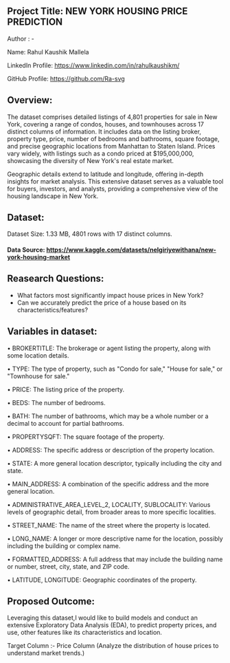 
## Project Title: NEW YORK HOUSING PRICE PREDICTION

Author : -

Name: Rahul Kaushik Mallela

LinkedIn Profile: https://www.linkedin.com/in/rahulkaushikm/

GitHub Profile: https://github.com/Ra-svg

## Overview:


The dataset comprises detailed listings of 4,801 properties for sale in New York, covering a range of condos, houses, and townhouses across 17 distinct columns of information. It includes data on the listing broker, property type, price, number of bedrooms and bathrooms, square footage, and precise geographic locations from Manhattan to Staten Island. Prices vary widely, with listings such as a condo priced at $195,000,000, showcasing the diversity of New York's real estate market.

Geographic details extend to latitude and longitude, offering in-depth insights for market analysis. This extensive dataset serves as a valuable tool for buyers, investors, and analysts, providing a comprehensive view of the housing landscape in New York.

## Dataset:

Dataset Size:  1.33 MB, 4801 rows with 17 distinct columns.


#### Data Source: https://www.kaggle.com/datasets/nelgiriyewithana/new-york-housing-market

## Reasearch Questions:

-  What factors most significantly impact house prices in New York?
-  Can we accurately predict the price of a house based on its characteristics/features? 

## Variables in dataset:


•	 BROKERTITLE: The brokerage or agent listing the property, along with some location details.

•	 TYPE: The type of property, such as "Condo for sale," "House for sale," or "Townhouse for sale."

•	 PRICE: The listing price of the property.

•	 BEDS: The number of bedrooms.

•	 BATH: The number of bathrooms, which may be a whole number or a decimal to account for partial bathrooms.

•	 PROPERTYSQFT: The square footage of the property.

•	 ADDRESS: The specific address or description of the property location.

•	 STATE: A more general location descriptor, typically including the city and state.

•	 MAIN_ADDRESS: A combination of the specific address and the more general location.

•	 ADMINISTRATIVE_AREA_LEVEL_2, LOCALITY, SUBLOCALITY: Various levels of geographic detail, from broader areas to more specific localities.

•	 STREET_NAME: The name of the street where the property is located.

•	 LONG_NAME: A longer or more descriptive name for the location, possibly including the building or complex name.

•	 FORMATTED_ADDRESS: A full address that may include the building name or number, street, city, state, and ZIP code.

•	 LATITUDE, LONGITUDE: Geographic coordinates of the property.
  

## Proposed Outcome:

Leveraging this dataset,I would like to build models and conduct an extensive Exploratory Data Analysis (EDA), to predict property prices, and use, other features like its characteristics and location.

Target Column :- Price Column (Analyze the distribution of house prices to understand market trends.)

